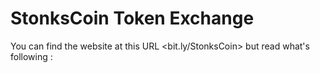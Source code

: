 # StonksCoin Token Exchange

You can find the website at this URL <bit.ly/StonksCoin> but read what's following : 
